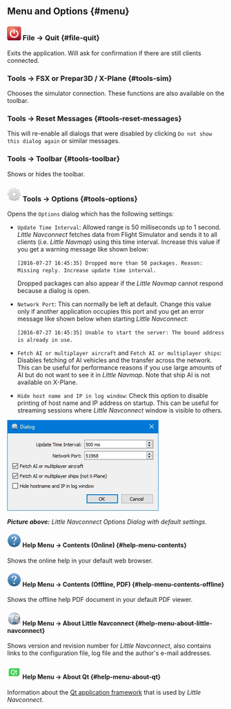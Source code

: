 ## Menu and Options {#menu}

### ![Quit](../images/icons/application-exit.png "Quit") File -> Quit {#file-quit}

Exits the application. Will ask for confirmation if there are still clients connected.

### Tools -> FSX or Prepar3D / X-Plane {#tools-sim}

Chooses the simulator connection. These functions are also available on the toolbar.

### Tools -> Reset Messages {#tools-reset-messages}

This will re-enable all dialogs that were disabled by clicking `Do not show this dialog again` or similar messages.

### Tools -> Toolbar {#tools-toolbar}

Shows or hides the toolbar.

### ![Quit](../images/icons/settings.png "Quit") Tools -> Options {#tools-options}

Opens the `Options` dialog which has the following settings:

* `Update Time Interval`: Allowed range is 50 milliseconds up to 1 second. _Little Navconnect_ fetches data from Flight Simulator and sends it to all clients (i.e. _Little Navmap_) using this time interval. Increase this value if you get a warning message like shown below:

  `[2016-07-27 16:45:35] Dropped more than 50 packages. Reason: Missing reply. Increase update time interval.`

  Dropped packages can also appear if the _Little Navmap_ cannot respond because a dialog is open.

* `Network Port`: This can normally be left at default. Change this value only if another application occupies this port and you get an error message like shown below when starting _Little Navconnect_:

  `[2016-07-27 16:45:35] Unable to start the server: The bound address is already in use.`

* `Fetch AI or multiplayer aircraft` and `Fetch AI or multiplayer ships`: Disables fetching of AI vehicles and the transfer across the network. This can be useful for performance reasons if you use large amounts of AI but do not want to see it in _Little Navmap_. Note that ship AI is not available on X-Plane.

* `Hide host name and IP in log window`: Check this option to disable printing of host name and IP address on startup. This can be useful for streaming sessions where _Little Navconnect_ window is visible to others.

![Little Navconnect Options Dialog](../images/options.jpg "Little Navconnect Options Dialog")

_**Picture above:** Little Navconnect Options Dialog with default settings._

#### ![Help](../images/icons/help.png "Help") Help Menu -> Contents (Online) {#help-menu-contents}

Shows the online help in your default web browser.

#### ![Help](../images/icons/help.png "Help") Help Menu -> Contents (Offline, PDF) {#help-menu-contents-offline}

Shows the offline help PDF document in your default PDF viewer.

#### ![About](../images/icons/navconnect.png "About") Help Menu -> About Little Navconnect {#help-menu-about-little-navconnect}

Shows version and revision number for _Little Navconnect_, also contains links to the configuration file, log file and the author's e-mail addresses.

#### ![About Qt](../images/icons/qticon.png "About Qt") Help Menu -> About Qt {#help-menu-about-qt}

Information about the [Qt application framework](https://www.qt.io) that is used by _Little Navconnect_.

